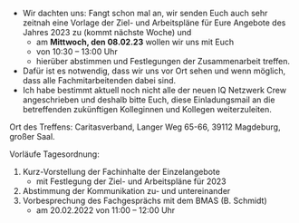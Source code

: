 - Wir dachten uns: Fangt schon mal an, wir senden Euch auch sehr zeitnah eine Vorlage der Ziel- und Arbeitspläne für Eure Angebote des Jahres 2023 zu (kommt nächste Woche) und 
	- am **Mittwoch, den 08.02.23** wollen wir uns mit Euch 
	- von 10:30 – 13:00 Uhr 
	- hierüber abstimmen und Festlegungen der Zusammenarbeit treffen. 
- Dafür ist es notwendig, dass wir uns vor Ort sehen und wenn möglich, dass alle Fachmitarbeitenden dabei sind. 
- Ich habe bestimmt aktuell noch nicht alle der neuen IQ Netzwerk Crew angeschrieben und deshalb bitte Euch, diese Einladungsmail an die betreffenden zukünftigen Kolleginnen und Kollegen weiterzuleiten.

Ort des Treffens: Caritasverband, Langer Weg 65-66, 39112 Magdeburg, großer Saal.

Vorläufe Tagesordnung:

1. Kurz-Vorstellung der Fachinhalte der Einzelangebote
	- mit Festlegung der Ziel- und Arbeitspläne für 2023
2. Abstimmung der Kommunikation zu- und untereinander
3. Vorbesprechung des Fachgesprächs mit dem BMAS (B. Schmidt)
	- am 20.02.2022 von 11:00 – 12:00 Uhr